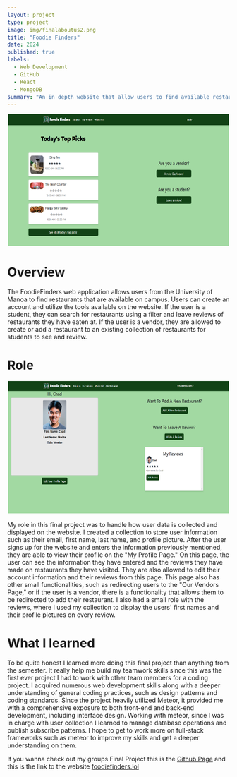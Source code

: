 ```yaml
---
layout: project
type: project
image: img/finalaboutus2.png
title: "Foodie Finders"
date: 2024
published: true
labels:
  - Web Development
  - GitHub
  - React
  - MongoDB
summary: "An in depth website that allow users to find available restaurants they can eat at near their campus "
---
```


<div style="text-align:center">
<img  width="500" height="300" src="../img/finalproject.png" />
</div>

# Overview

The FoodieFinders web application allows users from the University of Manoa to find restaurants that are available on campus. Users can create an account and utilize the tools available on the website. If the user is a student, they can search for restaurants using a filter and leave reviews of restaurants they have eaten at. If the user is a vendor, they are allowed to create or add a restaurant to an existing collection of restaurants for students to see and review.

# Role
<div style="text-align:center">
<img  width="500" height="300" src="../img/finaluser.png" />
</div>

My role in this final project was to handle how user data is collected and displayed on the website. I created a collection to store user information such as their email, first name, last name, and profile picture. After the user signs up for the website and enters the information previously mentioned, they are able to view their profile on the "My Profile Page." On this page, the user can see the information they have entered and the reviews they have made on restaurants they have visited. They are also allowed to edit their account information and their reviews from this page. This page also has other small functionalities, such as redirecting users to the "Our Vendors Page," or if the user is a vendor, there is a functionality that allows them to be redirected to add their restaurant. I also had a small role with the reviews, where I used my collection to display the users' first names and their profile pictures on every review.

# What I learned

To be quite honest I learned more doing this final project than anything from the semester. It really help me build my teamwork skills since this was the first ever project I had to work with other team members for a coding project. I acquired numerous web development skills along with a deeper understanding of general coding practices, such as design patterns and coding standards. Since the project heavily utilized Meteor, it provided me with a comprehensive exposure to both front-end and back-end development, including interface design. Working with meteor, since I was in charge with user collection I learned to manage database operations and publish subscribe patterns. I hope to get to work more on full-stack frameworks such as meteor to improve my skills and get a deeper understanding on them.

If you wanna check out my groups Final Project this is the <a href="https://github.com/FoodieFinders/Foodie-Finders"><i class="large github icon "></i>Github Page</a> and this is the link to the website <a href="https://foodiefinders.lol/"><i class="large github icon "></i>foodiefinders.lol</a>
